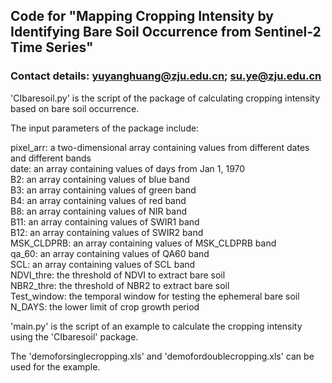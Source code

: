 ## Code for "Mapping Cropping Intensity by Identifying Bare Soil Occurrence from Sentinel-2 Time Series"
### Contact details: yuyanghuang@zju.edu.cn; su.ye@zju.edu.cn
'CIbaresoil.py' is the script of the package of calculating cropping intensity based on bare soil occurrence.  

The input parameters of the package include:   

pixel_arr: a two-dimensional array containing values from different dates and different bands  
date: an array containing values of days from Jan 1, 1970  
B2: an array containing values of blue band  
B3: an array containing values of green band  
B4: an array containing values of red band  
B8: an array containing values of NIR band  
B11: an array containing values of SWIR1 band  
B12: an array containing values of SWIR2 band  
MSK_CLDPRB: an array containing values of MSK_CLDPRB band  
qa_60: an array containing values of QA60 band  
SCL: an array containing values of SCL band  
NDVI_thre: the threshold of NDVI to extract bare soil  
NBR2_thre: the threshold of NBR2 to extract bare soil  
Test_window: the temporal window for testing the ephemeral bare soil  
N_DAYS: the lower limit of crop growth period  

'main.py' is the script of an example to calculate the cropping intensity using the 'CIbaresoil' package.  

The 'demoforsinglecropping.xls' and 'demofordoublecropping.xls' can be used for the example.
